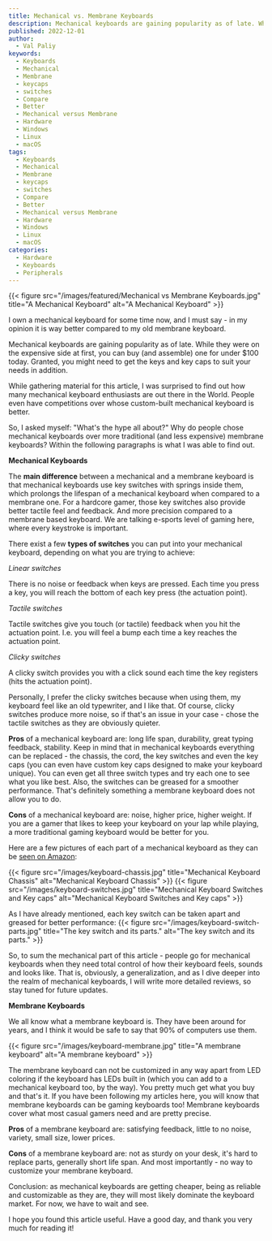 ```yaml
---
title: Mechanical vs. Membrane Keyboards
description: Mechanical keyboards are gaining popularity as of late. While they were on the expensive side at first, you can buy (and assemble) one for under $100 today.
published: 2022-12-01
author:
  - Val Paliy
keywords:
  - Keyboards
  - Mechanical
  - Membrane
  - keycaps
  - switches
  - Compare
  - Better
  - Mechanical versus Membrane
  - Hardware
  - Windows
  - Linux
  - macOS
tags:
  - Keyboards
  - Mechanical
  - Membrane
  - keycaps
  - switches
  - Compare
  - Better
  - Mechanical versus Membrane
  - Hardware
  - Windows
  - Linux
  - macOS
categories:
  - Hardware
  - Keyboards
  - Peripherals
---
```


{{< figure src="/images/featured/Mechanical vs Membrane Keyboards.jpg" title="A Mechanical Keyboard" alt="A Mechanical Keyboard" >}}

I own a mechanical keyboard for some time now, and I must say - in my opinion it is way better compared to my old membrane keyboard.

Mechanical keyboards are gaining popularity as of late. While they were on the expensive side at first, you can buy (and assemble) one for under $100 today. Granted, you might need to get the keys and key caps to suit your needs in addition.

While gathering material for this article, I was surprised to find out how many mechanical keyboard enthusiasts are out there in the World. People even have competitions over whose custom-built mechanical keyboard is better.

So, I asked myself: "What's the hype all about?" Why do people chose mechanical keyboards over more traditional (and less expensive) membrane keyboards? Within the following paragraphs is what I was able to find out.

**Mechanical Keyboards**

The **main difference** between a mechanical and a membrane keyboard is that mechanical keyboards use key switches with springs inside them, which prolongs the lifespan of a mechanical keyboard when compared to a membrane one. For a hardcore gamer, those key switches also provide better tactile feel and feedback. And more precision compared to a membrane based keyboard. We are talking e-sports level of gaming here, where every keystroke is important.

There exist a few **types of switches** you can put into your mechanical keyboard, depending on what you are trying to achieve:

_Linear switches_

There is no noise or feedback when keys are pressed. Each time you press a key, you will reach the bottom of each key press (the actuation point).

_Tactile switches_

Tactile switches give you touch (or tactile) feedback when you hit the actuation point. I.e. you will feel a bump each time a key reaches the actuation point.

_Clicky switches_

A clicky switch provides you with a click sound each time the key registers (hits the actuation point).

Personally, I prefer the clicky switches because when using them, my keyboard feel like an old typewriter, and I like that. Of course, clicky switches produce more noise, so if that's an issue in your case - chose the tactile switches as they are obviously quieter.

**Pros** of a mechanical keyboard are: long life span, durability, great typing feedback, stability. Keep in mind that in mechanical keyboards everything can be replaced - the chassis, the cord, the key switches and even the key caps (you can even have custom key caps designed to make your keyboard unique). You can even get all three switch types and try each one to see what you like best. Also, the switches can be greased for a smoother performance. That's definitely something a membrane keyboard does not allow you to do.

**Cons** of a mechanical keyboard are: noise, higher price, higher weight. If you are a gamer that likes to keep your keyboard on your lap while playing, a more traditional gaming keyboard would be better for you.

Here are a few pictures of each part of a mechanical keyboard as they can be [seen on Amazon](https://Amazon.com):

{{< figure src="/images/keyboard-chassis.jpg" title="Mechanical Keyboard Chassis" alt="Mechanical Keyboard Chassis" >}}
{{< figure src="/images/keyboard-switches.jpg" title="Mechanical Keyboard Switches and Key caps" alt="Mechanical Keyboard Switches and Key caps" >}}

As I have already mentioned, each key switch can be taken apart and greased for better performance:
{{< figure src="/images/keyboard-switch-parts.jpg" title="The key switch and its parts." alt="The key switch and its parts." >}}

So, to sum the mechanical part of this article - people go for mechanical keyboards when they need total control of how their keyboard feels, sounds and looks like. That is, obviously, a generalization, and as I dive deeper into the realm of mechanical keyboards, I will write more detailed reviews, so stay tuned for future updates.

**Membrane Keyboards**

We all know what a membrane keyboard is. They have been around for years, and I think it would be safe to say that 90% of computers use them.

{{< figure src="/images/keyboard-membrane.jpg" title="A membrane keyboard" alt="A membrane keyboard" >}}

The membrane keyboard can not be customized in any way apart from LED coloring if the keyboard has LEDs built in (which you can add to a mechanical keyboard too, by the way). You pretty much get what you buy and that's it. If you have been following my articles here, you will know that membrane keyboards can be gaming keyboards too! Membrane keyboards cover what most casual gamers need and are pretty precise.

**Pros** of a membrane keyboard are: satisfying feedback, little to no noise, variety, small size, lower prices.

**Cons** of a membrane keyboard are: not as sturdy on your desk, it's hard to replace parts, generally short life span. And most importantly - no way to customize your membrane keyboard.

Conclusion: as mechanical keyboards are getting cheaper, being as reliable and customizable as they are, they will most likely dominate the keyboard market. For now, we have to wait and see.

I hope you found this article useful. Have a good day, and thank you very much for reading it!
